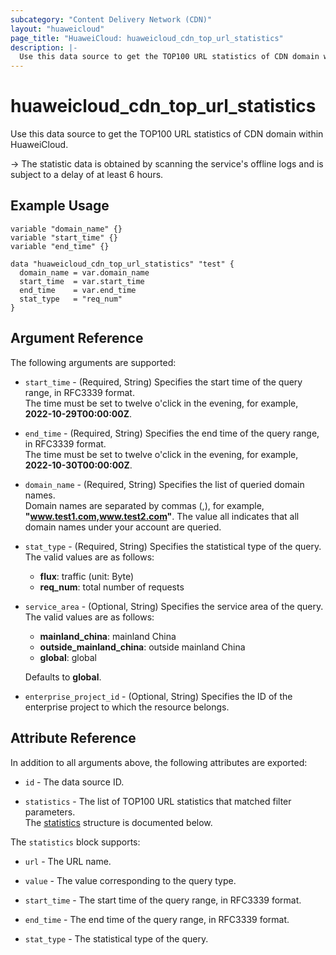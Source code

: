 ```yaml
---
subcategory: "Content Delivery Network (CDN)"
layout: "huaweicloud"
page_title: "HuaweiCloud: huaweicloud_cdn_top_url_statistics"
description: |-
  Use this data source to get the TOP100 URL statistics of CDN domain within HuaweiCloud.
---
```


# huaweicloud_cdn_top_url_statistics

Use this data source to get the TOP100 URL statistics of CDN domain within HuaweiCloud.

-> The statistic data is obtained by scanning the service's offline logs and is subject
   to a delay of at least 6 hours.

## Example Usage

```hcl
variable "domain_name" {}
variable "start_time" {}
variable "end_time" {}

data "huaweicloud_cdn_top_url_statistics" "test" {
  domain_name = var.domain_name
  start_time  = var.start_time
  end_time    = var.end_time
  stat_type   = "req_num"
}
```

## Argument Reference

The following arguments are supported:

* `start_time` - (Required, String) Specifies the start time of the query range, in RFC3339 format.  
  The time must be set to twelve o'click in the evening, for example, **2022-10-29T00:00:00Z**.

* `end_time` - (Required, String) Specifies the end time of the query range, in RFC3339 format.  
  The time must be set to twelve o'click in the evening, for example, **2022-10-30T00:00:00Z**.

* `domain_name` - (Required, String) Specifies the list of queried domain names.  
  Domain names are separated by commas (,), for example, **"www.test1.com,www.test2.com"**.
  The value all indicates that all domain names under your account are queried.

* `stat_type` - (Required, String) Specifies the statistical type of the query.  
  The valid values are as follows:
  + **flux**: traffic (unit: Byte)
  + **req_num**: total number of requests

* `service_area` - (Optional, String) Specifies the service area of the query.  
  The valid values are as follows:
  + **mainland_china**: mainland China
  + **outside_mainland_china**: outside mainland China
  + **global**: global

  Defaults to **global**.

* `enterprise_project_id` - (Optional, String) Specifies the ID of the enterprise project to which the resource
  belongs.

## Attribute Reference

In addition to all arguments above, the following attributes are exported:

* `id` - The data source ID.

* `statistics` - The list of TOP100 URL statistics that matched filter parameters.  
  The [statistics](#cdn_top_url_statistics) structure is documented below.

<a name="cdn_top_url_statistics"></a>
The `statistics` block supports:

* `url` - The URL name.

* `value` - The value corresponding to the query type.

* `start_time` - The start time of the query range, in RFC3339 format.

* `end_time` - The end time of the query range, in RFC3339 format.

* `stat_type` - The statistical type of the query.
